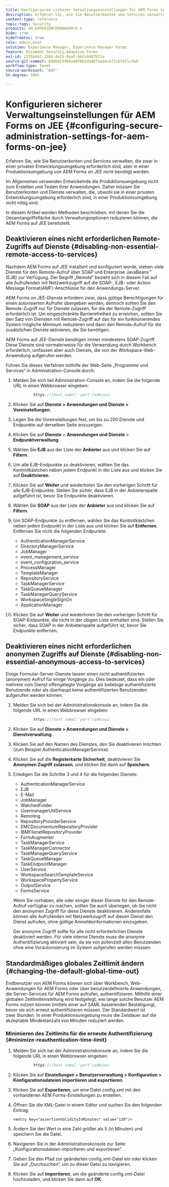 ```yaml
---
title: Konfigurieren sicherer Verwaltungseinstellungen für AEM Forms on JEE
description: Erfahren Sie, wie Sie Benutzerkonten und Services verwalten, die zwar in einer privaten Entwicklungsumgebung erforderlich sind, aber in einer Produktionsumgebung von AEM Forms on JEE nicht benötigt werden.
content-type: reference
topic-tags: Security
products: SG_EXPERIENCEMANAGER/6.4
hide: true
hidefromtoc: true
role: Admin,User
solution: Experience Manager, Experience Manager Forms
feature: Document Security,Adaptive Forms
exl-id: 2278a4df-2584-4a15-9aaf-bbfc0487b72a
source-git-commit: 060bb23d64a90f0b2da487ead4c672cbf471c9a8
workflow-type: tm+mt
source-wordcount: '847'
ht-degree: 100%

---
```


# Konfigurieren sicherer Verwaltungseinstellungen für AEM Forms on JEE {#configuring-secure-administration-settings-for-aem-forms-on-jee}

Erfahren Sie, wie Sie Benutzerkonten und Services verwalten, die zwar in einer privaten Entwicklungsumgebung erforderlich sind, aber in einer Produktionsumgebung von AEM Forms on JEE nicht benötigt werden.

Im Allgemeinen verwenden Entwickelnde die Produktionsumgebung nicht zum Erstellen und Testen ihrer Anwendungen. Daher müssen Sie Benutzerkonten und Dienste verwalten, die, obwohl sie in einer privaten Entwicklungsumgebung erforderlich sind, in einer Produktionsumgebung nicht nötig sind.

In diesem Artikel werden Methoden beschrieben, mit denen Sie die Gesamtangriffsfläche durch Verwaltungsoptionen reduzieren können, die AEM Forms auf JEE bereitstellt.

## Deaktivieren eines nicht erforderlichen Remote-Zugriffs auf Dienste {#disabling-non-essential-remote-access-to-services}

Nachdem AEM Forms auf JEE installiert und konfiguriert wurde, stehen viele Dienste für den Remote-Aufruf über SOAP und Enterprise JavaBeans™ (EJB) zur Verfügung. Der Begriff „Remote“ bezieht sich in diesem Fall auf alle Aufrufenden mit Netzwerkzugriff auf die SOAP-, EJB- oder Action Message Format(AMF)-Anschlüsse für den Anwendungs-Server.

AEM Forms on JEE-Dienste erfordern zwar, dass gültige Berechtigungen für einen autorisierten Aufrufer übergeben werden, dennoch sollten Sie den Remote-Zugriff nur für Dienste zulassen, für die der Remote-Zugriff erforderlich ist. Um eingeschränkte Barrierefreiheit zu erreichen, sollten Sie den Satz von Diensten mit Remote-Zugriff auf das für ein funktionierendes System mögliche Minimum reduzieren und dann den Remote-Aufruf für die zusätzlichen Dienste aktivieren, die Sie benötigen.

AEM Forms auf JEE-Dienste benötigen immer mindestens SOAP-Zugriff. Diese Dienste sind normalerweise für die Verwendung durch Workbench erforderlich, umfassen aber auch Dienste, die von der Workspace-Web-Anwendung aufgerufen werden.

Führen Sie dieses Verfahren mithilfe der Web-Seite „Programme und Services“ in Administration-Console durch:

1. Melden Sie sich bei Administration-Console an, indem Sie die folgende URL in einen Webbrowser eingeben:

   ```java
            https://[host name]:'port'/adminui
   ```

1. Klicken Sie auf **Dienste > Anwendungen und Dienste > Voreinstellungen**.
1. Legen Sie die Voreinstellungen fest, um bis zu 200 Dienste und Endpunkte auf derselben Seite anzuzeigen.
1. Klicken Sie auf **Dienste** > **Anwendungen und Dienste** > **Endpunktverwaltung**.
1. Wählen Sie **EJB** aus der Liste der **Anbieter** aus und klicken Sie auf **Filtern**.
1. Um alle EJB-Endpunkte zu deaktivieren, wählen Sie das Kontrollkästchen neben jedem Endpunkt in der Liste aus und klicken Sie auf **Deaktivieren**.
1. Klicken Sie auf **Weiter** und wiederholen Sie den vorherigen Schritt für alle EJB-Endpunkte. Stellen Sie sicher, dass EJB in der Anbieterspalte aufgeführt ist, bevor Sie Endpunkte deaktivieren.
1. Wählen Sie **SOAP** aus der Liste der **Anbieter** aus und klicken Sie auf **Filtern**.
1. Um SOAP-Endpunkte zu entfernen, wählen Sie das Kontrollkästchen neben jedem Endpunkt in der Liste aus und klicken Sie auf **Entfernen**. Entfernen Sie nicht die folgenden Endpunkte:

   * AuthenticationManagerService
   * DirectoryManagerService
   * JobManager
   * event_management_service
   * event_configuration_service
   * ProcessManager
   * TemplateManager
   * RepositoryService
   * TaskManagerService
   * TaskQueueManager
   * TaskManagerQueryService
   * WorkspaceSingleSignOn
   * ApplicationManager

1. Klicken Sie auf **Weiter** und wiederholen Sie den vorherigen Schritt für SOAP-Endpunkte, die nicht in der obigen Liste enthalten sind. Stellen Sie sicher, dass SOAP in der Anbieterspalte aufgeführt ist, bevor Sie Endpunkte entfernen.

## Deaktivieren eines nicht erforderlichen anonymen Zugriffs auf Dienste {#disabling-non-essential-anonymous-access-to-services}

Einige Formular-Server-Dienste lassen einen nicht authentifizierten (anonymen) Aufruf für einige Vorgänge zu. Dies bedeutet, dass ein oder mehrere vom Dienst offengelegte Vorgänge als beliebige authentifizierte Benutzende oder als überhaupt keine authentifizierten Benutzenden aufgerufen werden können.

1. Melden Sie sich bei der Administrationskonsole an, indem Sie die folgende URL in einen Webbrowser eingeben:

   ```java
            https://[host name]:'port'/adminui
   ```

1. Klicken Sie auf **Dienste > Anwendungen und Dienste > Dienstverwaltung**.
1. Klicken Sie auf den Namen des Dienstes, den Sie deaktivieren möchten (zum Beispiel AuthenticationManagerService).
1. Klicken Sie auf die **Registerkarte Sicherheit**, deaktivieren Sie **Anonymen Zugriff zulassen**, und klicken Sie dann auf **Speichern**.
1. Erledigen Sie die Schritte 3 und 4 für die folgenden Dienste:

   * AuthenticationManagerService
   * EJB
   * E-Mail
   * JobManager
   * WatchedFolder
   * UsermanagerUtilService
   * Remoting
   * RepositoryProviderService
   * EMCDocumentumRepositoryProvider
   * IBMFilenetRepositoryProvider
   * FormAugmenter
   * TaskManagerService
   * TaskManagerConnector
   * TaskManagerQueryService
   * TaskQueueManager
   * TaskEndpointManager
   * UserService
   * WorkspaceSearchTemplateService
   * WorkspacePropertyService
   * OutputService
   * FormsService

   Wenn Sie vorhaben, alle oder einiger dieser Dienste für den Remote-Aufruf verfügbar zu machen, sollten Sie auch überlegen, ob Sie nicht den anonymen Zugriff für diese Dienste deaktivieren. Anderenfalls können alle Aufrufenden mit Netzwerkzugriff auf diesen Dienst den Dienst aufrufen, ohne gültige Anmeldeinformationen einzugeben.

   Der anonyme Zugriff sollte für alle nicht erforderlichen Dienste deaktiviert werden. Für viele interne Dienste muss die anonyme Authentifizierung aktiviert sein, da sie von potenziell allen Benutzenden ohne eine Vorautorisierung im System aufgerufen werden müssen.

## Standardmäßiges globales Zeitlimit ändern  {#changing-the-default-global-time-out}

Endbenutzer von AEM Forms können sich über Workbench, Web-Anwendungen für AEM Forms oder über benutzerdefinierte Anwendungen, die Server-Services für AEM Forms aufrufen, authentifizieren. Mithilfe einer globalen Zeitlimiteinstellung wird festgelegt, wie lange solche Benutzer AEM Forms nutzen können (mittels einer auf SAML basierenden Bestätigung), bevor sie sich erneut authentifizieren müssen. Der Standardwert ist zwei Stunden. In einer Produktionsumgebung muss die Zeitdauer auf die akzeptable Mindestanzahl von Minuten reduziert werden.

### Minimieren des Zeitlimits für die erneute Authentifizierung {#minimize-reauthentication-time-limit}

1. Melden Sie sich bei der Administrationskonsole an, indem Sie die folgende URL in einen Webbrowser eingeben:

   ```java
            https://[host name]:'port'/adminui
   ```

1. Klicken Sie auf **Einstellungen > Benutzerverwaltung > Konfiguration > Konfigurationsdateien importieren und exportieren**.
1. Klicken Sie auf **Exportieren**, um eine Datei config.xml mit den vorhandenen AEM Forms-Einstellungen zu erstellen.
1. Öffnen Sie die XML-Datei in einem Editor und suchen Sie den folgenden Eintrag: 

   `<entry key="assertionValidityInMinutes" value="120"/>`

1. Ändern Sie den Wert in eine Zahl größer als 5 (in Minuten) und speichern Sie die Datei.
1. Navigieren Sie in der Administrationskonsole zur Seite „Konfigurationsdateien importieren und exportieren“.
1. Geben Sie den Pfad zur geänderten config.xml-Datei ein oder klicken Sie auf „Durchsuchen“, um zu dieser Datei zu navigieren.
1. Klicken Sie auf **Importieren**, um die geänderte config.xml-Datei hochzuladen, und klicken Sie dann auf **OK**.
